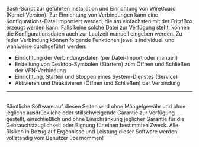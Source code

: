 Bash-Script zur geführten Installation und Einrichtung von WireGuard (Kernel-Version).
Zur Einrichtung von Verbindungen kann eine Konfigurations-Datei importiert werden, die am einfachsten mit der Fritz!Box erzeugt werden kann.
Falls keine solche Datei zur Verfügung steht, können die Konfigurationsdaten auch zur Laufzeit manuell eingeben werden.
Zu jeder Verbindung können folgende Funktionen jeweils individuell und wahlweise durchgeführt werden:
- Einrichtung der Verbindungsdaten (per Datei-Import oder manuell)
- Erstellung von Desktop-Symbolen (Startern) zum Öffnen und Schließen der VPN-Verbindung
- Einrichtung, Starten und Stoppen eines System-Dienstes (Service)
- Aktivieren und Deaktivieren (Öffnen und Schließen) der Verbindung
<hr>
<br />
Sämtliche Software auf diesen Seiten wird ohne Mängelgewähr und ohne jegliche ausdrückliche oder stillschweigende Garantie zur Verfügung gestellt, einschließlich und ohne Einschränkung jeglicher Garantie für die Gebrauchstauglichkeit oder Eignung für einen bestimmten Zweck. Alle Risiken in Bezug auf Ergebnisse und Leistung dieser Software werden vollständig vom Benutzer übernommen!
